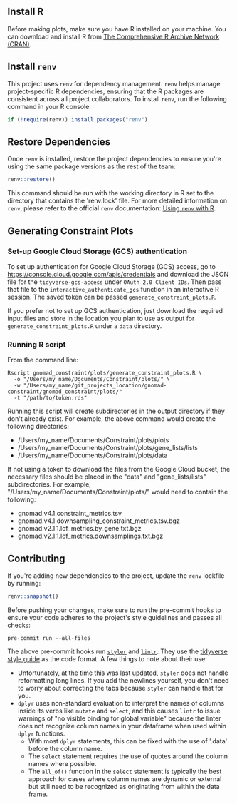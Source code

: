 ## Install R
Before making plots, make sure you have R installed on your machine. You can download
and install R from [The Comprehensive R Archive Network (CRAN)](https://cran.r-project.org/).

## Install `renv`
This project uses `renv` for dependency management. `renv` helps manage
project-specific R dependencies, ensuring that the R packages are consistent across all
project collaborators. To install `renv`, run the following command in your R console:
```R
if (!require(renv)) install.packages("renv")
```

## Restore Dependencies
Once `renv` is installed, restore the project dependencies to ensure you're using the
same package versions as the rest of the team:
```R
renv::restore()
```
This command should be run with the working directory in R set to the directory that contains the 'renv.lock' file. For more detailed information on `renv`, please refer to the official `renv`
documentation: [Using `renv` with R](https://rstudio.github.io/renv/articles/renv.html).

## Generating Constraint Plots
### Set-up Google Cloud Storage (GCS) authentication
To set up authentication for Google Cloud Storage (GCS) access, go to
https://console.cloud.google.com/apis/credentials and download the JSON file for
the `tidyverse-gcs-access` under `OAuth 2.0 Client IDs`. Then pass that file to the
`interactive_authenticate_gcs` function in an interactive R session. The saved token
can be passed `generate_constraint_plots.R`.

If you prefer not to set up GCS authentication, just download the required input files
and store in the location you plan to use as output for `generate_constraint_plots.R`
under a `data` directory.

### Running R script
From the command line:
```commandline
Rscript gnomad_constraint/plots/generate_constraint_plots.R \
  -o "/Users/my_name/Documents/Constraint/plots/" \
  -w "/Users/my_name/git_projects_location/gnomad-constraint/gnomad_constraint/plots/"
  -t "/path/to/token.rds"
```
Running this script will create subdirectories in the output directory if they don't already exist. For example, the above command would create the following directories:
- /Users/my_name/Documents/Constraint/plots/plots
- /Users/my_name/Documents/Constraint/plots/gene_lists/lists
- /Users/my_name/Documents/Constraint/plots/data


If not using a token to download the files from the Google Cloud bucket, the necessary files should be placed in the "data" and "gene_lists/lists" subdirectories. For example, "/Users/my_name/Documents/Constraint/plots/" would need to contain the following:

- gnomad.v4.1.constraint_metrics.tsv
- gnomad.v4.1.downsampling_constraint_metrics.tsv.bgz
- gnomad.v2.1.1.lof_metrics.by_gene.txt.bgz
- gnomad.v2.1.1.lof_metrics.downsamplings.txt.bgz

## Contributing
If you're adding new dependencies to the project, update the `renv` lockfile by running:
```R
renv::snapshot()
```

Before pushing your changes, make sure to run the pre-commit hooks to ensure your code
adheres to the project's style guidelines and passes all checks:
```commandline
pre-commit run --all-files
```

The above pre-commit hooks run [`styler`](https://styler.r-lib.org/) and
[`lintr`](https://lintr.r-lib.org/). They use the
[tidyverse style guide](https://style.tidyverse.org/) as the code format. A few things
to note about their use:
 - Unfortunately, at the time this was last updated, `styler` does not handle reformatting long lines. If you add the newlines yourself, you don't need to worry about correcting the tabs because `styler` can handle that for you.
 - `dplyr` uses non-standard evaluation to interpret the names of columns inside its verbs like `mutate` and `select`, and this causes `lintr` to issue warnings of "no visible binding for global variable" because the linter does not recognize column names in your dataframe when used within `dplyr` functions.
   - With most `dplyr` statements, this can be fixed with the use of '.data' before the column name.
   - The `select` statement requires the use of quotes around the column names where possible.
   - The `all_of()` function in the `select` statement is typically the best approach for cases where column names are dynamic or external but still need to be recognized as originating from within the data frame.
